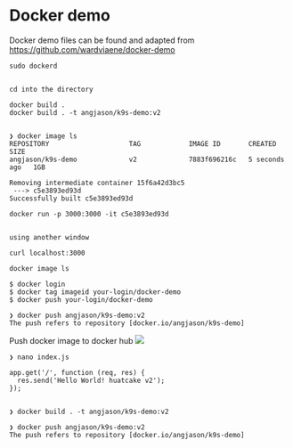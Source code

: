 # Docker demo
Docker demo files can be found and adapted from https://github.com/wardviaene/docker-demo
```
sudo dockerd


cd into the directory

docker build .
docker build . -t angjason/k9s-demo:v2


❯ docker image ls
REPOSITORY                    TAG            IMAGE ID       CREATED         SIZE
angjason/k9s-demo             v2             7883f696216c   5 seconds ago   1GB

```


```
Removing intermediate container 15f6a42d3bc5
 ---> c5e3893ed93d
Successfully built c5e3893ed93d
```

```
docker run -p 3000:3000 -it c5e3893ed93d


using another window

curl localhost:3000
```


```
docker image ls

$ docker login
$ docker tag imageid your-login/docker-demo
$ docker push your-login/docker-demo

❯ docker push angjason/k9s-demo:v2
The push refers to repository [docker.io/angjason/k9s-demo]
```


Push docker image to docker hub
![](https://i.imgur.com/7Unk3Cg.png)



```
❯ nano index.js

app.get('/', function (req, res) {
  res.send('Hello World! huatcake v2');
});


❯ docker build . -t angjason/k9s-demo:v2

❯ docker push angjason/k9s-demo:v2
The push refers to repository [docker.io/angjason/k9s-demo]

```